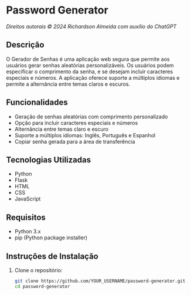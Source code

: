 # Password Generator
_Direitos autorais © 2024 Richardson Almeida com auxílio do ChatGPT_

## Descrição
O Gerador de Senhas é uma aplicação web segura que permite aos usuários gerar senhas aleatórias personalizáveis. Os usuários podem especificar o comprimento da senha, e se desejam incluir caracteres especiais e números. A aplicação oferece suporte a múltiplos idiomas e permite a alternância entre temas claros e escuros.

## Funcionalidades
- Geração de senhas aleatórias com comprimento personalizado
- Opção para incluir caracteres especiais e números
- Alternância entre temas claro e escuro
- Suporte a múltiplos idiomas: Inglês, Português e Espanhol
- Copiar senha gerada para a área de transferência

## Tecnologias Utilizadas
- Python
- Flask
- HTML
- CSS
- JavaScript

## Requisitos
- Python 3.x
- pip (Python package installer)

## Instruções de Instalação

1. Clone o repositório:
   ```sh
   git clone https://github.com/YOUR_USERNAME/password-generator.git
   cd password-generator
